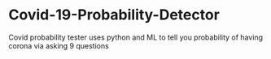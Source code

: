 # Covid-19-Probability-Detector
Covid probability tester uses python and ML to tell you probability of having corona via asking 9 questions
